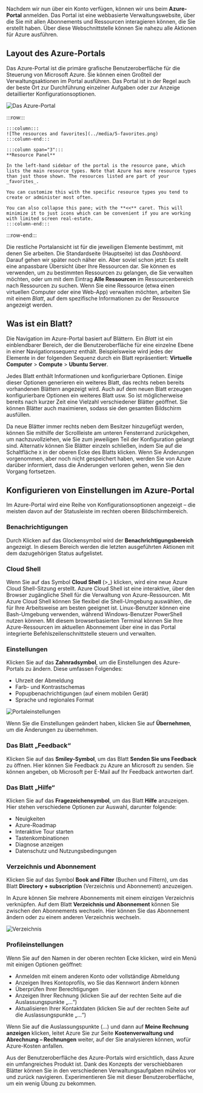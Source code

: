 Nachdem wir nun über ein Konto verfügen, können wir uns beim **Azure-Portal** anmelden. Das Portal ist eine webbasierte Verwaltungswebsite, über die Sie mit allen Abonnements und Ressourcen interagieren können, die Sie erstellt haben. Über diese Webschnittstelle können Sie nahezu alle Aktionen für Azure ausführen.

## <a name="azure-portal-layout"></a>Layout des Azure-Portals

Das Azure-Portal ist die primäre grafische Benutzeroberfläche für die Steuerung von Microsoft Azure. Sie können einen Großteil der Verwaltungsaktionen im Portal ausführen. Das Portal ist in der Regel auch der beste Ort zur Durchführung einzelner Aufgaben oder zur Anzeige detaillierter Konfigurationsoptionen.

![Das Azure-Portal](../media/5-portal.png)

:::row:::

    :::column:::
    ![The resources and favorites](../media/5-favorites.png)
    :::column-end:::

    :::column span="3":::
    **Resource Panel**
    
    In the left-hand sidebar of the portal is the resource pane, which lists the main resource types. Note that Azure has more resource types than just those shown. The resources listed are part of your _favorites_. 

    You can customize this with the specific resource types you tend to create or administer most often. 

    You can also collapse this pane; with the **<<** caret. This will minimize it to just icons which can be convenient if you are working with limited screen real-estate.
    :::column-end:::

:::row-end:::

Die restliche Portalansicht ist für die jeweiligen Elemente bestimmt, mit denen Sie arbeiten. Die Standardseite (Hauptseite) ist das _Dashboard_. Darauf gehen wir später noch näher ein. Aber soviel schon jetzt: Es stellt eine anpassbare Übersicht über Ihre Ressourcen dar. Sie können es verwenden, um zu bestimmten Ressourcen zu gelangen, die Sie verwalten möchten, oder um mit dem Eintrag **Alle Ressourcen** im Ressourcenbereich nach Ressourcen zu suchen. Wenn Sie eine Ressource (etwa einen virtuellen Computer oder eine Web-App) verwalten möchten, arbeiten Sie mit einem _Blatt_, auf dem spezifische Informationen zu der Ressource angezeigt werden.

## <a name="what-is-a-blade"></a>Was ist ein Blatt?

Die Navigation im Azure-Portal basiert auf Blättern. Ein _Blatt_ ist ein einblendbarer Bereich, der die Benutzeroberfläche für eine einzelne Ebene in einer Navigationssequenz enthält. Beispielsweise wird jedes der Elemente in der folgenden Sequenz durch ein Blatt repräsentiert: **Virtuelle Computer** > **Compute** > **Ubuntu Server**.

Jedes Blatt enthält Informationen und konfigurierbare Optionen. Einige dieser Optionen generieren ein weiteres Blatt, das rechts neben bereits vorhandenen Blättern angezeigt wird. Auch auf dem neuen Blatt erzeugen konfigurierbare Optionen ein weiteres Blatt usw. So ist möglicherweise bereits nach kurzer Zeit eine Vielzahl verschiedener Blätter geöffnet. Sie können Blätter auch maximieren, sodass sie den gesamten Bildschirm ausfüllen.

Da neue Blätter immer rechts neben dem Besitzer hinzugefügt werden, können Sie mithilfe der Scrollleiste am unteren Fensterrand zurückgehen, um nachzuvollziehen, wie Sie zum jeweiligen Teil der Konfiguration gelangt sind. Alternativ können Sie Blätter einzeln schließen, indem Sie auf die Schaltfläche `X` in der oberen Ecke des Blatts klicken. Wenn Sie Änderungen vorgenommen, aber noch nicht gespeichert haben, werden Sie von Azure darüber informiert, dass die Änderungen verloren gehen, wenn Sie den Vorgang fortsetzen.

## <a name="configuring-settings-in-the-azure-portal"></a>Konfigurieren von Einstellungen im Azure-Portal

Im Azure-Portal wird eine Reihe von Konfigurationsoptionen angezeigt – die meisten davon auf der Statusleiste im rechten oberen Bildschirmbereich.

### <a name="notifications"></a>Benachrichtigungen

Durch Klicken auf das Glockensymbol wird der **Benachrichtigungsbereich** angezeigt. In diesem Bereich werden die letzten ausgeführten Aktionen mit dem dazugehörigen Status aufgelistet.

### <a name="cloud-shell"></a>Cloud Shell

Wenn Sie auf das Symbol **Cloud Shell** (>_) klicken, wird eine neue Azure Cloud Shell-Sitzung erstellt. Azure Cloud Shell ist eine interaktive, über den Browser zugängliche Shell für die Verwaltung von Azure-Ressourcen. Mit Azure Cloud Shell können Sie flexibel die Shell-Umgebung auswählen, die für Ihre Arbeitsweise am besten geeignet ist. Linux-Benutzer können eine Bash-Umgebung verwenden, während Windows-Benutzer PowerShell nutzen können. Mit diesem browserbasierten Terminal können Sie Ihre Azure-Ressourcen im aktuellen Abonnement über eine in das Portal integrierte Befehlszeilenschnittstelle steuern und verwalten.

### <a name="settings"></a>Einstellungen

Klicken Sie auf das **Zahnradsymbol**, um die Einstellungen des Azure-Portals zu ändern. Diese umfassen Folgendes:

- Uhrzeit der Abmeldung
- Farb- und Kontrastschemas
- Popupbenachrichtigungen (auf einem mobilen Gerät)
- Sprache und regionales Format

![Portaleinstellungen](../media/5-settings-blade.png)

Wenn Sie die Einstellungen geändert haben, klicken Sie auf **Übernehmen**, um die Änderungen zu übernehmen.

### <a name="feedback-blade"></a>Das Blatt „Feedback“

Klicken Sie auf das **Smiley-Symbol**, um das Blatt **Senden Sie uns Feedback** zu öffnen. Hier können Sie Feedback zu Azure an Microsoft zu senden. Sie können angeben, ob Microsoft per E-Mail auf Ihr Feedback antworten darf.

### <a name="help-blade"></a>Das Blatt „Hilfe“

Klicken Sie auf das **Fragezeichensymbol**, um das Blatt **Hilfe** anzuzeigen. Hier stehen verschiedene Optionen zur Auswahl, darunter folgende:

- Neuigkeiten
- Azure-Roadmap
- Interaktive Tour starten
- Tastenkombinationen
- Diagnose anzeigen
- Datenschutz und Nutzungsbedingungen

### <a name="directory-and-subscription"></a>Verzeichnis und Abonnement

Klicken Sie auf das Symbol **Book and Filter** (Buchen und Filtern), um das Blatt **Directory + subscription** (Verzeichnis und Abonnement) anzuzeigen.

In Azure können Sie mehrere Abonnements mit einem einzigen Verzeichnis verknüpfen. Auf dem Blatt **Verzeichnis und Abonnement** können Sie zwischen den Abonnements wechseln. Hier können Sie das Abonnement ändern oder zu einem anderen Verzeichnis wechseln.

![Verzeichnis](../media/5-directory-blade.png)

### <a name="profile-settings"></a>Profileinstellungen

Wenn Sie auf den Namen in der oberen rechten Ecke klicken, wird ein Menü mit einigen Optionen geöffnet:

- Anmelden mit einem anderen Konto oder vollständige Abmeldung
- Anzeigen Ihres Kontoprofils, wo Sie das Kennwort ändern können
- Überprüfen Ihrer Berechtigungen
- Anzeigen Ihrer Rechnung (klicken Sie auf der rechten Seite auf die Auslassungspunkte „...“)
- Aktualisieren Ihrer Kontaktdaten (klicken Sie auf der rechten Seite auf die Auslassungspunkte „...“)

Wenn Sie auf die Auslassungspunkte (...) und dann auf **Meine Rechnung anzeigen** klicken, leitet Azure Sie zur Seite **Kostenverwaltung und Abrechnung – Rechnungen** weiter, auf der Sie analysieren können, wofür Azure-Kosten anfallen.

Aus der Benutzeroberfläche des Azure-Portals wird ersichtlich, dass Azure ein umfangreiches Produkt ist. Dank des Konzepts der verschiebbaren Blätter können Sie in den verschiedenen Verwaltungsaufgaben mühelos vor und zurück navigieren. Experimentieren Sie mit dieser Benutzeroberfläche, um ein wenig Übung zu bekommen.